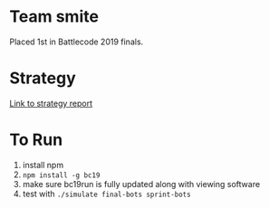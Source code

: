 # Team smite
Placed 1st in Battlecode 2019 finals.

# Strategy
[Link to strategy report](https://nikhilsardana.github.io/smite.pdf)

# To Run
1. install npm
2. `npm install -g bc19`
3. make sure bc19run is fully updated along with viewing software
3. test with `./simulate final-bots sprint-bots`

